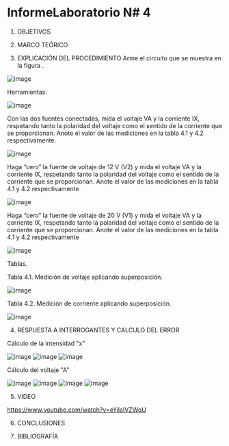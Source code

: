 # InformeLaboratorio N# 4


1. OBJETIVOS


2. MARCO TEÓRICO 


3. EXPLICACIÓN DEL PROCEDIMIENTO
Arme el circuito que se muestra en la figura .
 

 ![image](https://user-images.githubusercontent.com/93899720/147001978-f91bbc1d-48e4-4d9f-b185-d03ba667d845.png)
 
 Herramientas.
 
 ![image](https://user-images.githubusercontent.com/93899720/147002737-90d9e93d-b329-4e92-aa06-319bfc544f3d.png)


Con las dos fuentes conectadas, mida el voltaje VA y la corriente IX, respetando tanto la polaridad del voltaje como el sentido de la corriente que se proporcionan. Anote el valor de las mediciones en la tabla 4.1 y 4.2 respectivamente.

![image](https://user-images.githubusercontent.com/93899720/147011646-7774634d-94cf-4ec4-aeb0-c97f2bb32f68.png)

Haga “cero” la fuente de voltaje de 12 V (V2) y mida el voltaje VA y la corriente
IX, respetando tanto la polaridad del voltaje como el sentido de la corriente que se proporcionan. Anote el valor de las mediciones en la tabla 4.1 y 4.2 respectivamente

![image](https://user-images.githubusercontent.com/93899720/147011666-c5c09313-390e-44f3-9eaa-46c9d89ac52b.png)

Haga “cero” la fuente de voltaje de 20 V (V1) y mida el voltaje VA y la corriente
IX, respetando tanto la polaridad del voltaje como el sentido de la corriente que se proporcionan. Anote el valor de las mediciones en la tabla 4.1 y 4.2 respectivamente

![image](https://user-images.githubusercontent.com/93899720/147011681-eb84454f-e09b-4e8e-9310-6ac19e9488b5.png)


Tablas.

Tabla 4.1. Medición de voltaje aplicando superposición.


![image](https://user-images.githubusercontent.com/93899720/147168180-f500978a-4e1d-4fd3-9f00-6f96c3594fba.png)


Tabla 4.2. Medición de corriente aplicando superposición.

![image](https://user-images.githubusercontent.com/93899720/147168204-cd407f51-ec54-46be-ac2f-f2d0a1d2bc27.png)


4. RESPUESTA A INTERROGANTES Y CALCULO DEL ERROR

Cálculo de la intensidad "x"


![image](https://user-images.githubusercontent.com/93899720/147168462-2fc7e2eb-1e13-428f-8ff2-d01d06fd1102.png)
![image](https://user-images.githubusercontent.com/93899720/147168499-74897db8-31cc-4459-992e-f53bc0c0dce0.png)
![image](https://user-images.githubusercontent.com/93899720/147168525-0698a0bf-8e9d-49aa-a4b6-e0a81f39ef23.png)


Cálculo del voltaje "A"


![image](https://user-images.githubusercontent.com/93899720/147168633-ef639ddf-773c-4558-aae7-1dd36b6fa477.png)
![image](https://user-images.githubusercontent.com/93899720/147168671-66c8e697-d059-4efb-8f13-fe0f9446ad76.png)
![image](https://user-images.githubusercontent.com/93899720/147168687-6405e75a-c785-4710-8c9a-276d6d0881c8.png)
![image](https://user-images.githubusercontent.com/93899720/147168704-7cf9bfbb-c94d-4ede-ba5a-5f53e9b7abc8.png)


5. VIDEO

https://www.youtube.com/watch?v=eYilaIVZWqU

6. CONCLUSIONES



7. BIBLIOGRAFÍA
